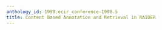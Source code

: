 ```yaml
---
anthology_id: 1998.ecir_conference-1998.5
title: Content Based Annotation and Retrieval in RAIDER
---
```

